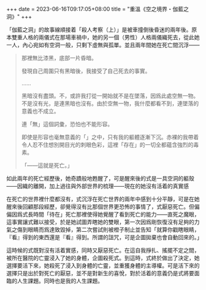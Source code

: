 +++
date = 2023-06-16T09:17:05+08:00
title = "重溫《空之境界・伽藍之洞》"
+++


「伽藍之洞」的故事線順接着「殺人考察（上）」是被車撞倒後昏迷的兩年後。原本雙重人格的兩儀式在那場車禍中，她的另一個（男性）人格兩儀織死去，從此她一人，內心宛如有空洞一般，只剩下虛無與孤單。並且兩年間她在死亡間沉浮——


> 那裡無比漆黑，底部一片昏暗。
> 
> 發現自己周圍只有黑暗後，我接受了自己死去的事實。
> 
> ……
> 
> 黑暗沒有盡頭。不，或許我打從一開始就不是在墜落，因爲此處空無一物。不是沒有光，是連黑暗也沒有。由於空無一物，我什麼都看不到，連墜落的意義也不成立。
> 
> 連「無」這個詞彙，恐怕也不能形容。
> 
> 即使是形容也毫無意義的「」之中，只有我的軀體逐漸下沉。赤裸的我帶着令人忍不住想別開目光的刺眼色彩，這裡「存在」的一切全都蘊含強烈的毒素。
> 
> 「——這就是死亡。」


如此兩年的死亡經歷後，她奇蹟般地甦醒了，可是醒來後的式是一具空洞的軀殼——因織的離開，加上過往與外部世界的梳理——現在的她沒有活着的真實感


在死亡的世界裡什麼都沒有，式沉浮在死亡世界的兩年中感到十分平靜，可是在她醒來後回顧那段經歷，卻覺得沒有比那個世界更恐怖的事情了，式厭惡死亡。但偏偏因爲式長時間「待在」死亡那裡使得她覺醒了看到死亡的能力——直死之魔眼，這事實讓式難以接受，於是她試圖弄瞎她的雙眼，第一次因爲剛恢復沒有足夠的力氣之傷到眼睛而爲達致毀掉，第二次嘗試則被橙子制止並告知「就算你戳瞎眼睛， 『看』得到的東西還是『看』得到。所謂的詛咒，可是企圖拋棄也會自動回來的。」


這時候的式既對沒有活着實感，同時又厭惡死亡。在這自我掙扎、搖擺不定之間，被所在醫院的亡靈浸入了她的身體，企圖殺死式。到這時，式終於做出了決定，她選擇要活下來，她殺死了浸入到身體的亡靈，並重獲身體的主導權。可是活下來的選擇只是出於對死亡的厭惡，並不是對新生的喜悅，對於活着的意義仍是式將要面臨的人生課題。同時也是我的人生課題。
